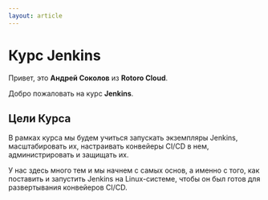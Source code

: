```yaml
---
layout: article
---
```


# Курс Jenkins

Привет, это **Андрей Соколов** из **Rotoro Cloud**.

Добро пожаловать на курс **Jenkins**.

## Цели Курса

В рамках курса мы будем учиться запускать экземпляры Jenkins, масштабировать их, настраивать конвейеры CI/CD в нем, администрировать и защищать их.

У нас здесь много тем и мы начнем с самых основ, а именно с того, как поставить и запустить Jenkins на Linux-системе, чтобы он был готов для развертывания конвейеров CI/CD.
